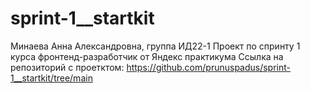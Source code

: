 # sprint-1__startkit
Минаева Анна Александровна, группа ИД22-1
Проект по спринту 1 курса фронтенд-разработчик от Яндекс практикума
Ссылка на репозиторий с проетктом: https://github.com/prunuspadus/sprint-1__startkit/tree/main
